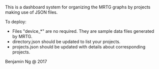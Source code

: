 This is a dashboard system for organizing the MRTG graphs by projects making use of JSON files.

To deploy:
* Files "device_*" are no required. They are sample data files generated by MRTG.
* directory.json should be updated to list your projects.
* projects.json should be updated with details about corresponding projects.

Benjamin Ng @ 2017
